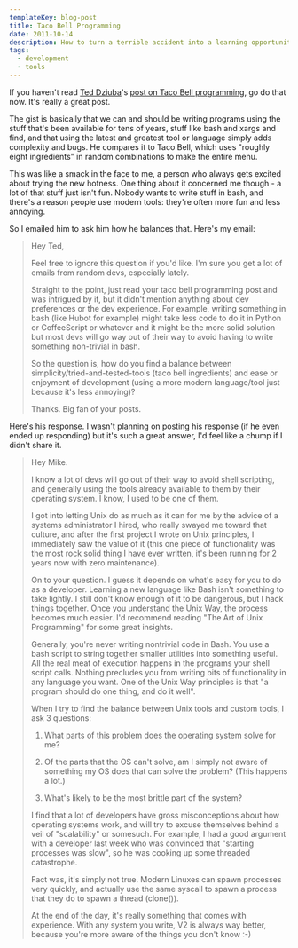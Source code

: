 ```yaml
---
templateKey: blog-post
title: Taco Bell Programming
date: 2011-10-14
description: How to turn a terrible accident into a learning opportunity.
tags:
  - development
  - tools
---
```


If you haven't read [Ted Dziuba](http://teddziuba.com/)'s [post on Taco Bell programming](http://teddziuba.com/2010/10/taco-bell-programming.html), go do that now. It's really a great post.

The gist is basically that we can and should be writing programs using the stuff that's been available for tens of years, stuff like bash and xargs and find, and that using the latest and greatest tool or language simply adds complexity and bugs. He compares it to Taco Bell, which uses "roughly eight ingredients" in random combinations to make the entire menu.

This was like a smack in the face to me, a person who always gets excited about trying the new hotness. One thing about it concerned me though - a lot of that stuff just isn't fun. Nobody wants to write stuff in bash, and there's a reason people use modern tools: they're often more fun and less annoying.

So I emailed him to ask him how he balances that. Here's my email:

> Hey Ted,
> 
> Feel free to ignore this question if you'd like. I'm sure you get a lot of emails from random devs, especially lately.
> 
> Straight to the point, just read your taco bell programming post and was intrigued by it, but it didn't mention anything about dev preferences or the dev experience. For example, writing something in bash (like Hubot for example) might take less code to do it in Python or CoffeeScript or whatever and it might be the more solid solution but most devs will go way out of their way to avoid having to write something non-trivial in bash.
> 
> So the question is, how do you find a balance between simplicity/tried-and-tested-tools (taco bell ingredients) and ease or enjoyment of development (using a more modern language/tool just because it's less annoying)?
> 
> Thanks. Big fan of your posts.

Here's his response. I wasn't planning on posting his response (if he even ended up responding) but it's such a great answer, I'd feel like a chump if I didn't share it.

> Hey Mike.
> 
> I know a lot of devs will go out of their way to avoid shell scripting, and generally using the tools already available to them by their operating system. I know, I used to be one of them.
> 
> I got into letting Unix do as much as it can for me by the advice of a systems administrator I hired, who really swayed me toward that culture, and after the first project I wrote on Unix principles, I immediately saw the value of it (this one piece of functionality was the most rock solid thing I have ever written, it's been running for 2 years now with zero maintenance).
> 
> On to your question. I guess it depends on what's easy for you to do as a developer. Learning a new language like Bash isn't something to take lightly. I still don't know enough of it to be dangerous, but I hack things together. Once you understand the Unix Way, the process becomes much easier. I'd recommend reading "The Art of Unix Programming" for some great insights.
> 
> Generally, you're never writing nontrivial code in Bash. You use a bash script to string together smaller utilities into something useful. All the real meat of execution happens in the programs your shell script calls. Nothing precludes you from writing bits of functionality in any language you want. One of the Unix Way principles is that "a program should do one thing, and do it well".
> 
> When I try to find the balance between Unix tools and custom tools, I ask 3 questions:
> 
> 1) What parts of this problem does the operating system solve for me?
> 
> 2) Of the parts that the OS can't solve, am I simply not aware of something my OS does that can solve the problem? (This happens a lot.)
> 
> 3) What's likely to be the most brittle part of the system?
> 
> I find that a lot of developers have gross misconceptions about how operating systems work, and will try to excuse themselves behind a veil of "scalability" or somesuch. For example, I had a good argument with a developer last week who was convinced that "starting processes was slow", so he was cooking up some threaded catastrophe.
> 
> Fact was, it's simply not true. Modern Linuxes can spawn processes very quickly, and actually use the same syscall to spawn a process that they do to spawn a thread (clone()).
> 
> At the end of the day, it's really something that comes with experience. With any system you write, V2 is always way better, because you're more aware of the things you don't know :-)
